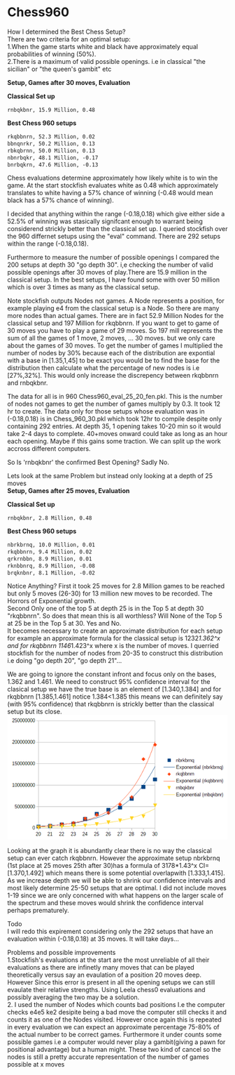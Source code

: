 
# Chess960
How I determined the Best Chess Setup?   
There are two criteria for an optimal setup:   
1.When the game starts white and black have approximately equal probabilities of winning (50%).  
2.There is a maximum of valid possible openings. i.e in classical "the sicilian" or "the queen's gambit" etc    

  **Setup, Games after 30 moves, Evaluation**

**Classical Set up** 
```
rnbqkbnr, 15.9 Million, 0.48
```
**Best Chess 960 setups**
```
rkqbbnrn, 52.3 Million, 0.02
bbnqnrkr, 50.2 Million, 0.13
rbkqbrnn, 50.0 Million, 0.13
nbnrbqkr, 48.1 Million, -0.17
bnrbqkrn, 47.6 Million, -0.13
```


Chess evaluations determine approximately how likely white is to win the game. At the start stockfish evaluates white as 0.48 
which approximately translates to white having a 57% chance of winning (-0.48 would mean black has a 57% chance of winning).

I decided that anything within the range (-0.18,0.18) which give either side a 52.5% of winning was stasically signifcant enough to warrant being considerend strickly better
than the classical set up. I queried stockfish over the 960 differnet setups using the "eval" command. There are
292 setups within the range (-0.18,0.18). 
    
Furthermore to measure the number of possible openings I compared the 200 setups at depth 30 "go depth 30". i,e checking the number of valid possible 
openings after 30 moves of play.There are 15.9 million in the classical setup. In the best setups, I have found some with over 50 million 
which is over 3 times as many as the classical setup.     
    
Note stockfish outputs Nodes not games. A Node represents a position, for example playing e4 from the classical setup is a Node. So there are many more nodes than actual games. There are in fact 52.9 Million Nodes for the classical setup and 197 Million for rkqbbnrn. If you want to get to game of 30 moves you have to play a game of 29 moves. So 197 mill represents the sum of all the games of 1 move, 2 moves, ... 30 moves. but we only care about the games of 30 moves. To get the number of games I multiplied the number of nodes by 30% because each of the distribution are expontial with a base in [1.35,1,45] to be exact you would be to find the base for the distribution then calculate what the percentage of new nodes is i.e [27%,32%]. This would only increase the discrepency between rkqbbnrn and rnbqkbnr. 

The data for all is in 960 Chess960_eval_25_20_fen.pkl. This is the number of nodes not games to get the number of games multiply by 0.3. It took 12 hr to create. The data only for those setups whose evaluation was in (-0.18,0.18) is in Chess_960_30.pkl which took 12hr to compile despite only containing 292 entries. At depth 35, 1 opening takes 10-20 min so it would take 2-4 days to complete. 40+moves onward could take as long as an hour each opening. Maybe if this gains some traction. We can split up the work accross different computers.

So Is 'rnbqkbnr' the confirmed Best Opening? Sadly No.
 
Lets look at the same Problem but instead only looking at a depth of 25 moves  
  **Setup, Games after 25 moves, Evaluation**

**Classical Set up** 
```
rnbqkbnr, 2.8 Million, 0.48
```
**Best Chess 960 setups**
```
nbrkbrnq, 10.0 Million, 0.01
rkqbbnrn, 9.4 Million, 0.02
qrkrnbbn, 8.9 Million, 0.01
rknbbnrq, 8.9 Million, -0.08
brqknbnr, 8.1 Million, -0.02
```
Notice Anything?
First it took 25 moves for 2.8 Million games to be reached but only 5 moves (26-30) for 13 million new moves to be recorded. The Horrors of Exponential growth.  
Second Only one of the top 5 at depth 25 is in the Top 5 at depth 30 "rkqbbnrn". So does that mean this is all worthless? Will None of the Top 5 at 25 be in the Top 5 at 30. Yes and No.  
  It becomes necessary to create an approximate distribution for each setup for example an approximate formula for the classical setup is 1232*1.362^x and for rkqbbnrn 
1146*1.423^x where x is the number of moves. I querried stockfish for the number of nodes from 20-35 to construct this distribution i.e doing "go depth 20", "go depth 21"...
    
  We are going to ignore the constant infront and focus only on the bases, 1.362 and 1.461. We need to construct 95% confidence interval for the clasical setup we have the true base is an element of [1.340,1.384] and for rkqbbnrn [1.385,1.461] notice 1.384<1.385 this means we can definitely say (with 95% confidence) that rkqbbnrn is strickly better than the classical setup but its close. 
 ![alt text](https://github.com/theAnalyticalCoder/Chess960/blob/main/Trends.png) 
 
  Looking at the graph it is abundantly clear there is no way the classical setup can ever catch rkqbbnrn. However the approximate setup nbrkbrnq (1st place at 25 moves 25th after 30)has a formula of 3178*1.43^x CI=[1.370,1.492] which means there is some potential overlapwith [1.333,1.415]. As we increase depth we will be able to shrink our confidence intervals and most likely determine 25-50 setups that are optimal. I did not include moves 1-19 since we are only concerned with what happens on the larger scale of the spectrum and these moves would shrink the confidence interval perhaps prematurely.
  
  Todo  
  I will redo this expirement considering only the 292 setups that have an evaluation within (-0.18,0.18) at 35 moves. It will take days... 
    
  Problems and possible improvements   
  1.Stockfish's evaluations at the start are the most unreliable of all their evaluations as there are infinetly many moves that can be played theoretically
versus say an evaulation of a position 20 moves deep. However Since this error is present in all the opening setups we can still evaulate their relative strengths.
Using Leela chess0 evaluations and possibly averaging the two may be a solution.  
  2. I used the number of Nodes which counts bad positions I.e the computer checks e4e5 ke2 desipite being a bad move the computer still checks it and counts it as one of 
the Nodes visited. However once again this is repeated in every evaluation we can expect an approximate percentage 75-80% of the actual number to be correct games. Furthermore 
it under counts some possible games i.e a computer would never play a gambit(giving a pawn for positional advantage) but a human might. These two kind of cancel  so the nodes is still a pretty accurate representation of the number of games possible at x moves 
